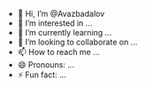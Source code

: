- 👋 Hi, I’m @Avazbadalov
- 👀 I’m interested in ...
- 🌱 I’m currently learning ...
- 💞️ I’m looking to collaborate on ...
- 📫 How to reach me ...
- 😄 Pronouns: ...
- ⚡ Fun fact: ...

<!---
Avazbadalov/Avazbadalov is a ✨ special ✨ repository because its `README.md` (this file) appears on your GitHub profile.
You can click the Preview link to take a look at your changes.
--->

